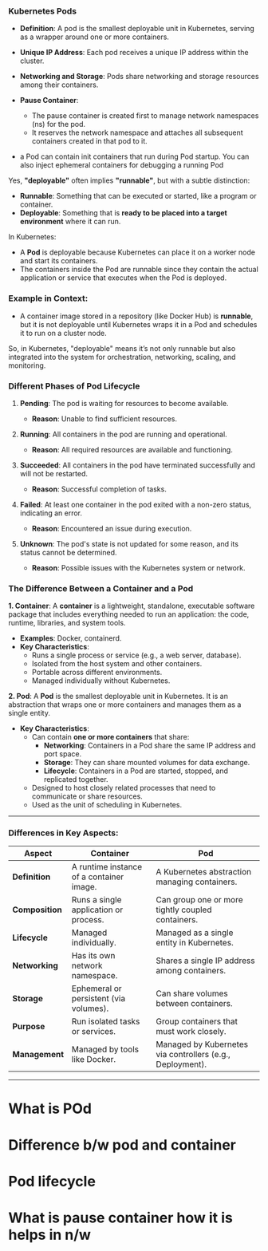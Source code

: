 ### Kubernetes Pods

- **Definition**: A pod is the smallest deployable unit in Kubernetes, serving as a wrapper around one or more containers.
- **Unique IP Address**: Each pod receives a unique IP address within the cluster.
- **Networking and Storage**: Pods share networking and storage resources among their containers.
- **Pause Container**: 
  - The pause container is created first to manage network namespaces (ns) for the pod.
  - It reserves the network namespace and attaches all subsequent containers created in that pod to it.

- a Pod can contain init containers that run during Pod startup. You can also inject ephemeral containers for debugging a running Pod

Yes, **"deployable"** often implies **"runnable"**, but with a subtle distinction:

- **Runnable**: Something that can be executed or started, like a program or container.
- **Deployable**: Something that is **ready to be placed into a target environment** where it can run.

In Kubernetes:
- A **Pod** is deployable because Kubernetes can place it on a worker node and start its containers.
- The containers inside the Pod are runnable since they contain the actual application or service that executes when the Pod is deployed.

### Example in Context:
- A container image stored in a repository (like Docker Hub) is **runnable**, but it is not deployable until Kubernetes wraps it in a Pod and schedules it to run on a cluster node.

So, in Kubernetes, "deployable" means it’s not only runnable but also integrated into the system for orchestration, networking, scaling, and monitoring.

### Different Phases of Pod Lifecycle

1. **Pending**: The pod is waiting for resources to become available.
   - **Reason**: Unable to find sufficient resources.

2. **Running**: All containers in the pod are running and operational.
   - **Reason**: All required resources are available and functioning.

3. **Succeeded**: All containers in the pod have terminated successfully and will not be restarted.
   - **Reason**: Successful completion of tasks.

4. **Failed**: At least one container in the pod exited with a non-zero status, indicating an error.
   - **Reason**: Encountered an issue during execution.

5. **Unknown**: The pod's state is not updated for some reason, and its status cannot be determined.
   - **Reason**: Possible issues with the Kubernetes system or network.


### The Difference Between a Container and a Pod

**1. Container**:
A **container** is a lightweight, standalone, executable software package that includes everything needed to run an application: the code, runtime, libraries, and system tools.

- **Examples**: Docker, containerd.
- **Key Characteristics**:
  - Runs a single process or service (e.g., a web server, database).
  - Isolated from the host system and other containers.
  - Portable across different environments.
  - Managed individually without Kubernetes.

**2. Pod**:
A **Pod** is the smallest deployable unit in Kubernetes. It is an abstraction that wraps one or more containers and manages them as a single entity.

- **Key Characteristics**:
  - Can contain **one or more containers** that share:
    - **Networking**: Containers in a Pod share the same IP address and port space.
    - **Storage**: They can share mounted volumes for data exchange.
    - **Lifecycle**: Containers in a Pod are started, stopped, and replicated together.
  - Designed to host closely related processes that need to communicate or share resources.
  - Used as the unit of scheduling in Kubernetes.

---

### Differences in Key Aspects:

| **Aspect**         | **Container**                             | **Pod**                                       |
|---------------------|-------------------------------------------|-----------------------------------------------|
| **Definition**      | A runtime instance of a container image. | A Kubernetes abstraction managing containers. |
| **Composition**     | Runs a single application or process.    | Can group one or more tightly coupled containers. |
| **Lifecycle**       | Managed individually.                    | Managed as a single entity in Kubernetes.     |
| **Networking**      | Has its own network namespace.           | Shares a single IP address among containers.  |
| **Storage**         | Ephemeral or persistent (via volumes).   | Can share volumes between containers.         |
| **Purpose**         | Run isolated tasks or services.          | Group containers that must work closely.      |
| **Management**      | Managed by tools like Docker.            | Managed by Kubernetes via controllers (e.g., Deployment). |

---
# What is POd
# Difference b/w pod and container
# Pod lifecycle
# What is pause container how it is helps in n/w
































